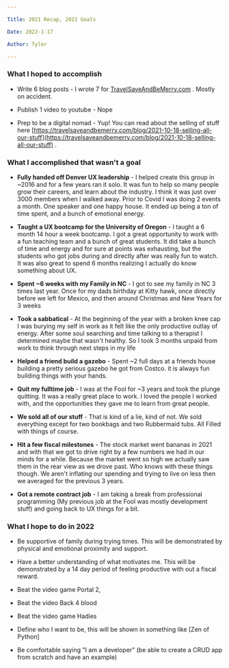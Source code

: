 ```yaml
---

Title: 2021 Recap, 2022 Goals

Date: 2022-1-17

Author: Tyler

---
```


### **What I hoped to accomplish**

-   Write 6 blog posts - I wrote 7 for [TravelSaveAndBeMerry.com](http://travelsaveandbemerry.com) . Mostly on accident.

-   Publish 1 video to youtube - Nope

-   Prep to be a digital nomad - Yup! You can read about the selling of stuff here [https://travelsaveandbemerry.com/blog/2021-10-18-selling-all-our-stuff](https://travelsaveandbemerry.com/blog/2021-10-18-selling-all-our-stuff) .

### **What I accomplished that wasn't a goal**

-   **Fully handed off Denver UX leadership** - I helped create this group in \~2016 and for a few years ran it solo. It was fun to help so many people grow their careers, and learn about the industry. I think it was just over 3000 members when I walked away. Prior to Covid I was doing 2 events a month. One speaker and one happy house. It ended up being a ton of time spent, and a bunch of emotional energy.

-   **Taught a UX bootcamp for the University of Oregon** - I taught a 6 month 14 hour a week bootcamp. I got a great opportunity to work with a fun teaching team and a bunch of great students. It did take a bunch of time and energy and for sure at points was exhausting, but the students who got jobs during and directly after was really fun to watch. It was also great to spend 6 months realizing I actually do know something about UX.

-   **Spent \~6 weeks with my Family in NC** - I got to see my family in NC 3 times last year. Once for my dads birthday at Kitty hawk, once directly before we left for Mexico, and then around Christmas and New Years for 3 weeks

-   **Took a sabbatical** - At the beginning of the year with a broken knee cap I was burying my self in work as it felt like the only productive outlay of energy. After some soul searching and time talking to a therapist I determined maybe that wasn't healthy. So I took 3 months unpaid from work to think through next steps in my life

-   **Helped a friend build a gazebo** - Spent \~2 full days at a friends house building a pretty serious gazebo he got from Costco. it is always fun building things with your hands.

-   **Quit my fulltime job** - I was at the Fool for \~3 years and took the plunge quitting. It was a really great place to work. I loved the people I worked with, and the opportunities they gave me to learn from great people.

-   **We sold all of our stuff** - That is kind of a lie, kind of not. We sold everything except for two bookbags and two Rubbermaid tubs. All Filled with things of course.

-   **Hit a few fiscal milestones** - The stock market went bananas in 2021 and with that we got to drive right by a few numbers we had in our minds for a while. Because the market went so high we actually saw them in the rear view as we drove past. Who knows with these things though. We aren't inflating our spending and trying to live on less then we averaged for the previous 3 years.

-   **Got a remote contract job** - I am taking a break from professional programming (My previous job at the Fool was mostly development stuff) and going back to UX things for a bit.

### **What I hope to do in 2022**

-   Be supportive of family during trying times. This will be demonstrated by physical and emotional proximity and support.

-   Have a better understanding of what motivates me. This will be demonstrated by a 14 day period of feeling productive with out a fiscal reward.

-   Beat the video game Portal 2,

-   Beat the video Back 4 blood

-   Beat the video game Hadies

-   Define who I want to be, this will be shown in something like \[Zen of Python\]

-   Be comfortable saying \"I am a developer\" (be able to create a CRUD app from scratch and have an example)